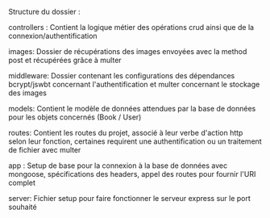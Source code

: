 Structure du dossier :

controllers : Contient la logique métier des opérations crud ainsi que de la connexion/authentification

images: Dossier de récupérations des images envoyées avec la method post et récupérées grâce à multer

middleware: Dossier contenant les configurations des dépendances bcrypt/jswbt concernant l'authentification et multer concernant le stockage des images

models: Contient le modèle de données attendues par la base de données pour les objets concernés (Book / User)

routes: Contient les routes du projet, associé à leur verbe d'action http selon leur fonction, certaines requirent une authentification ou un traitement de fichier avec multer

app : Setup de base pour la connexion à la base de données avec mongoose, spécifications des headers, appel des routes pour fournir l'URI complet

server: Fichier setup pour faire fonctionner le serveur express sur le port souhaité
